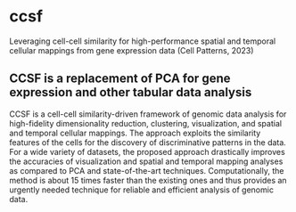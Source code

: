 # ccsf
Leveraging cell-cell similarity for high-performance spatial and temporal cellular mappings from gene expression data (Cell Patterns, 2023)

## CCSF is a replacement of PCA for gene expression and other tabular data analysis
CCSF is a cell-cell similarity-driven framework of genomic data analysis for high-fidelity dimensionality reduction, clustering, visualization, and spatial and temporal cellular mappings. 
The approach exploits the similarity features of the cells for the discovery of discriminative patterns in the data. 
For a wide variety of datasets, the proposed approach drastically improves the accuracies of visualization and spatial and temporal mapping analyses as compared to PCA and state-of-the-art techniques. 
Computationally, the method is about 15 times faster than the existing ones and thus provides an urgently needed technique  for reliable and efficient analysis of genomic data.




